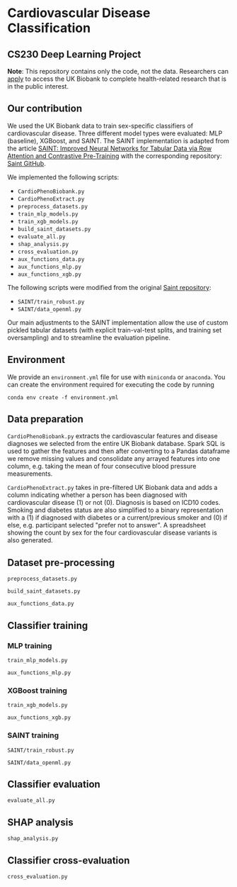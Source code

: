 # Cardiovascular Disease Classification
## CS230 Deep Learning Project

**Note**: This repository contains only the code, not the data. Researchers can [apply](https://www.ukbiobank.ac.uk/enable-your-research/apply-for-access) to access the UK Biobank to complete health-related research that is in the public interest.

## Our contribution
We used the UK Biobank data to train sex-specific classifiers of cardiovascular disease. Three different model types were evaluated: MLP (baseline), XGBoost, and SAINT. The SAINT implementation is adapted from the article [SAINT: Improved Neural Networks for Tabular Data via Row Attention and Contrastive Pre-Training](https://arxiv.org/abs/2106.01342) with the corresponding repository: [Saint GitHub](https://github.com/somepago/saint).

We implemented the following scripts:
- `CardioPhenoBiobank.py`
- `CardioPhenoExtract.py`
- `preprocess_datasets.py`
- `train_mlp_models.py`
- `train_xgb_models.py`
- `build_saint_datasets.py`
- `evaluate_all.py`
- `shap_analysis.py`
- `cross_evaluation.py`
- `aux_functions_data.py`
- `aux_functions_mlp.py`
- `aux_functions_xgb.py`

The following scripts were modified from the original [Saint repository](https://github.com/somepago/saint):
- `SAINT/train_robust.py`
- `SAINT/data_openml.py`

Our main adjustments to the SAINT implementation allow the use of custom pickled tabular datasets (with explicit train-val-test splits, and training set oversampling) and to streamline the evaluation pipeline.

## Environment
We provide an `environment.yml` file for use with `miniconda` or `anaconda`. You can create the environment required for executing the code by running

```
conda env create -f environment.yml
```

## Data preparation

`CardioPhenoBiobank.py` extracts the cardiovascular features and disease diagnoses we selected from the entire UK Biobank database. Spark SQL is used to gather the features and then after converting to a Pandas dataframe we remove missing values and consolidate any arrayed features into one column, e.g. taking the mean of four consecutive blood pressure measurements.

`CardioPhenoExtract.py` takes in pre-filtered UK Biobank data and adds a column indicating whether a person has been diagnosed with cardiovascular disease (1) or not (0). Diagnosis is based on ICD10 codes. Smoking and diabetes status are also simplified to a binary representation with a (1) if diagnosed with diabetes or a current/previous smoker and (0) if else, e.g. participant selected "prefer not to answer". A spreadsheet showing the count by sex for the four cardiovascular disease variants is also generated.

## Dataset pre-processing

`preprocess_datasets.py`

`build_saint_datasets.py`

`aux_functions_data.py`

## Classifier training
### MLP training

`train_mlp_models.py`

`aux_functions_mlp.py`

### XGBoost training

`train_xgb_models.py`

`aux_functions_xgb.py`

### SAINT training

`SAINT/train_robust.py`

`SAINT/data_openml.py`

## Classifier evaluation

`evaluate_all.py`

## SHAP analysis

`shap_analysis.py`

## Classifier cross-evaluation

`cross_evaluation.py`

